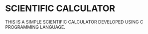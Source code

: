 # SCIENTIFIC CALCULATOR 

THIS IS A SIMPLE SCIENTIFIC CALCULATOR DEVELOPED USING C PROGRAMMING LANGUAGE.
